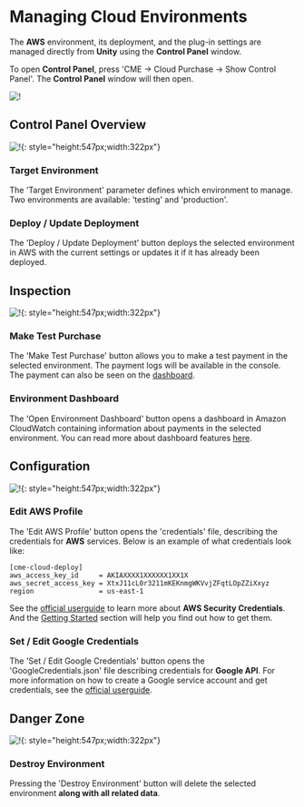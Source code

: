 # Managing Cloud Environments

The **AWS** environment, its deployment, and the plug-in settings are managed directly from **Unity** using the **Control Panel** window. 

To open **Control Panel**, press 'CME -> Cloud Purchase -> Show Control Panel'. The **Control Panel** window will then open.

![!](../assets/open-control-panel.gif)

## <a id="control-panel"></a> Control Panel Overview

![!](../assets/control-panel-overview.JPG){: style="height:547px;width:322px"}

### <a id="target-environment"></a> Target Environment

The 'Target Environment' parameter defines which environment to manage. Two environments are available: 'testing' and 'production'. 

### <a id="deploy"></a> Deploy / Update Deployment

The 'Deploy / Update Deployment' button deploys the selected environment in AWS with the current settings or updates it if it has already been deployed.

## Inspection

![!](../assets/control-panel-inspection.JPG){: style="height:547px;width:322px"}

### <a id="make-test-purchase"></a> Make Test Purchase

The 'Make Test Purchase' button allows you to make a test payment in the selected environment. The payment logs will be available in the console. The payment can also be seen on the [dashboard](#environment-dashboard).

### <a id="environment-dashboard"></a> Environment Dashboard

The 'Open Environment Dashboard' button opens a dashboard in Amazon CloudWatch containing information about payments in the selected environment. 
You can read more about dashboard features [here](usage_statistics.md).

## Configuration

![!](../assets/control-panel-configuration.JPG){: style="height:547px;width:322px"}

### <a id="edit-aws-profile"></a> Edit AWS Profile

The 'Edit AWS Profile' button opens the 'credentials' file, describing the credentials for **AWS** services. 
Below is an example of what credentials look like:
```
[cme-cloud-deploy]
aws_access_key_id     = AKIAXXXX1XXXXXX1XX1X
aws_secret_access_key = XtxJ11cL0r3211mKEKnmgWKVvjZFqtLOpZZiXxyz
region                = us-east-1
```

See the [official userguide](https://docs.aws.amazon.com/cli/latest/userguide/cli-configure-files.html) to learn more about **AWS Security Credentials**. And the [Getting Started](getting_started.md) section will help you find out how to get them.

### <a id="edit-google-credentials"></a> Set / Edit Google Credentials
The 'Set / Edit Google Credentials' button opens the 'GoogleCredentials.json' file describing credentials for **Google API**. For more information on how to create a Google service account and get credentials, see the [official userguide](https://developers.google.com/workspace/guides/create-credentials#service-account).

## Danger Zone

![!](../assets/control-panel-danger-zone.JPG){: style="height:547px;width:322px"}

### <a id="destroy-environment"></a> Destroy Environment
Pressing the 'Destroy Environment' button will delete the selected environment **along with all related data**.
